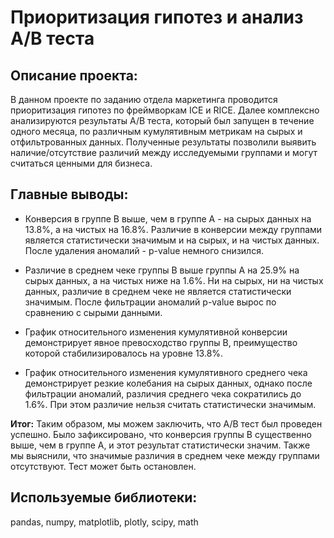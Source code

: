 # Приоритизация гипотез и анализ A/B теста

## Описание проекта:
В данном проекте по заданию отдела маркетинга проводится приоритизация гипотез по фреймворкам ICE и RICE. Далее комплексно анализируются результаты A/B теста, который был запущен в течение одного месяца, по различным кумулятивным метрикам на сырых и отфильтрованных данных. Полученные результаты позволили выявить наличие/отсутствие различий между исследуемыми группами и могут считаться ценными для бизнеса.

## Главные выводы:

* Конверсия в группе B выше, чем в группе A - на сырых данных на 13.8%, а на чистых на 16.8%. Различие в конверсии между группами является статистически значимым и на сырых, и на чистых данных. После удаления аномалий - p-value немного снизился.

* Различие в среднем чеке группы B выше группы A на 25.9% на сырых данных, а на чистых ниже на 1.6%. Ни на сырых, ни на чистых данных, различие в среднем чеке не является статистически значимым. После фильтрации аномалий p-value вырос по сравнению с сырыми данными.

* График относительного изменения кумулятивной конверсии демонстрирует явное превосходство группы B, преимущество которой стабилизировалось на уровне 13.8%.

* График относительного изменения кумулятивного среднего чека демонстрирует резкие колебания на сырых данных, однако после фильтрации аномалий, различия среднего чека сократились до 1.6%. При этом различие нельзя считать статистически значимым.

**Итог:** Таким образом, мы можем заключить, что A/B тест был проведен успешно. Было зафиксировано, что конверсия группы B существенно выше, чем в группе A, и этот результат статистически значим. Также мы выяснили, что значимые различия в среднем чеке между группами отсутствуют. Тест может быть остановлен.

## Используемые библиотеки:
pandas, numpy, matplotlib, plotly, scipy, math
